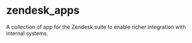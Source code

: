 # zendesk_apps
A collection of app for the Zendesk suite to enable richer integration with internal systems.
